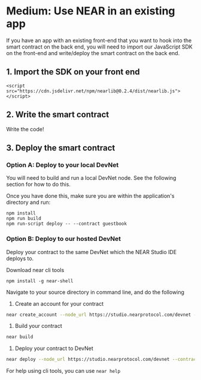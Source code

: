 # Medium: Use NEAR in an existing app

If you have an app with an existing front-end that you want to hook into the smart contract on the back end, you will need to import our JavaScript SDK on the front-end and write/deploy the smart contract on the back end.

## 1. Import the SDK on your front end

```text
<script src="https://cdn.jsdelivr.net/npm/nearlib@0.2.4/dist/nearlib.js"></script>
```

## 2. Write the smart contract

Write the code!

## 3. Deploy the smart contract

### Option A: Deploy to your local DevNet

You will need to build and run a local DevNet node. See the following section for how to do this.

Once you have done this, make sure you are within the application's directory and run:

```text
npm install
npm run build
npm run-script deploy -- --contract guestbook
```

### Option B: Deploy to our hosted DevNet

Deploy your contract to the same DevNet which the NEAR Studio IDE deploys to.

Download near cli tools

```text
npm install -g near-shell
```

Navigate to your source directory in command line, and do the following

1. Create an account for your contract

```bash
near create_account --node_url https://studio.nearprotocol.com/devnet --account_id <yourcontractname>
```

1. Build your contract

```bash
near build
```

1. Deploy your contract to DevNet

```bash
near deploy --node_url https://studio.nearprotocol.com/devnet --contract_name <yourcontractname>
```

For help using cli tools, you can use `near help`

